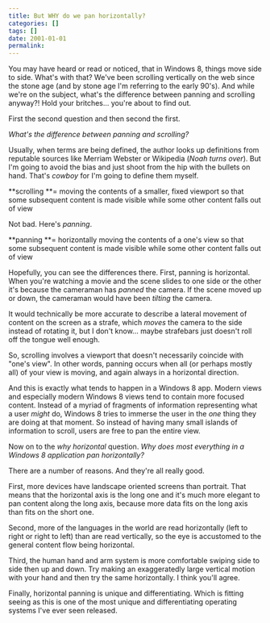 ```yaml
---
title: But WHY do we pan horizontally?
categories: []
tags: []
date: 2001-01-01
permalink: 
---
```


You may have heard or read or noticed, that in Windows 8, things move side to side. What's with that? We've been scrolling vertically on the web since the stone age (and by stone age I'm referring to the early 90's). And while we're on the subject, what's the difference between panning and scrolling anyway?! Hold your britches... you're about to find out.

First the second question and then second the first.

_What's the difference between panning and scrolling?_

Usually, when terms are being defined, the author looks up definitions from reputable sources like Merriam Webster or Wikipedia (*Noah turns over*). But I'm going to avoid the bias and just shoot from the hip with the bullets on hand. That's _cowboy_ for I'm going to define them myself.

**scrolling **= moving the contents of a smaller, fixed viewport so that some subsequent content is made visible while some other content falls out of view

Not bad. Here's _panning_.

**panning **= horizontally moving the contents of a one's view so that some subsequent content is made visible while some other content falls out of view

Hopefully, you can see the differences there. First, panning is horizontal. When you're watching a movie and the scene slides to one side or the other it's because the cameraman has _panned_ the camera. If the scene moved up or down, the cameraman would have been _tilting_ the camera.

It would technically be more accurate to describe a lateral movement of content on the screen as a strafe, which _moves_ the camera to the side instead of rotating it, but I don't know... maybe strafebars just doesn't roll off the tongue well enough.

So, scrolling involves a viewport that doesn't necessarily coincide with "one's view". In other words, panning occurs when all (or perhaps mostly all) of your view is moving, and again always in a horizontal direction.

And this is exactly what tends to happen in a Windows 8 app. Modern views and especially modern Windows 8 views tend to contain more focused content. Instead of a myriad of fragments of information representing what a user _might_ do, Windows 8 tries to immerse the user in the _one_ thing they are doing at that moment. So instead of having many small islands of information to scroll, users are free to pan the entire view.

Now on to the _why horizontal_ question. _Why does most everything in a Windows 8 application pan horizontally?_

There are a number of reasons. And they're all really good.

First, more devices have landscape oriented screens than portrait. That means that the horizontal axis is the long one and it's much more elegant to pan content along the long axis, because more data fits on the long axis than fits on the short one.

Second, more of the languages in the world are read horizontally (left to right or right to left) than are read vertically, so the eye is accustomed to the general content flow being horizontal.

Third, the human hand and arm system is more comfortable swiping side to side then up and down. Try making an exaggeratedly large vertical motion with your hand and then try the same horizontally. I think you'll agree.

Finally, horizontal panning is unique and differentiating. Which is fitting seeing as this is one of the most unique and differentiating operating systems I've ever seen released.
